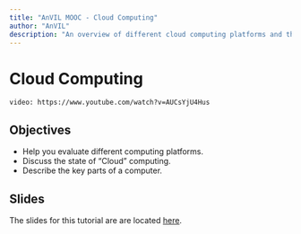 ```yaml
---
title: "AnVIL MOOC - Cloud Computing"
author: "AnVIL"
description: "An overview of different cloud computing platforms and the state of cloud computing."
---
```

# Cloud Computing

`video: https://www.youtube.com/watch?v=AUCsYjU4Hus`

## Objectives

* Help you evaluate different computing platforms.
* Discuss the state of “Cloud” computing.
* Describe the key parts of a computer.

## Slides
The slides for this tutorial are are located [here](https://docs.google.com/presentation/d/17o_u4Bp-89A9-wuGY0sAIvgzwXs4IB0rGbMVTKDjM8E).



